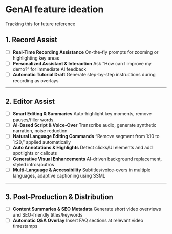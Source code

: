 # GenAI feature ideation
Tracking this for future reference

## 1. Record Assist
- [ ] **Real-Time Recording Assistance**  On-the-fly prompts for zooming or highlighting key areas
- [ ] **Personalized Assistant & Interaction**  Ask “How can I improve my demo?” for immediate AI feedback
- [ ] **Automatic Tutorial Draft**  Generate step-by-step instructions during recording as overlays

---

## 2. Editor Assist
- [ ] **Smart Editing & Summaries**  Auto-highlight key moments, remove pauses/filler words.
- [ ] **AI-Based Script & Voice-Over**  Transcribe audio, generate synthetic narration, noise reduction
- [ ] **Natural Language Editing Commands**  “Remove segment from 1:10 to 1:20,” applied automatically
- [ ] **Auto Annotations & Highlights**  Detect clicks/UI elements and add spotlights or callouts
- [ ] **Generative Visual Enhancements**  AI-driven background replacement, styled intros/outros
- [ ] **Multi-Language & Accessibility**  Subtitles/voice-overs in multiple languages, adaptive captioning using SSML

---

## 3. Post-Production & Distribution
- [ ] **Content Summaries & SEO Metadata**  Generate short video overviews and SEO-friendly titles/keywords
- [ ] **Automatic Q&A Overlay**  Insert FAQ sections at relevant video timestamps
